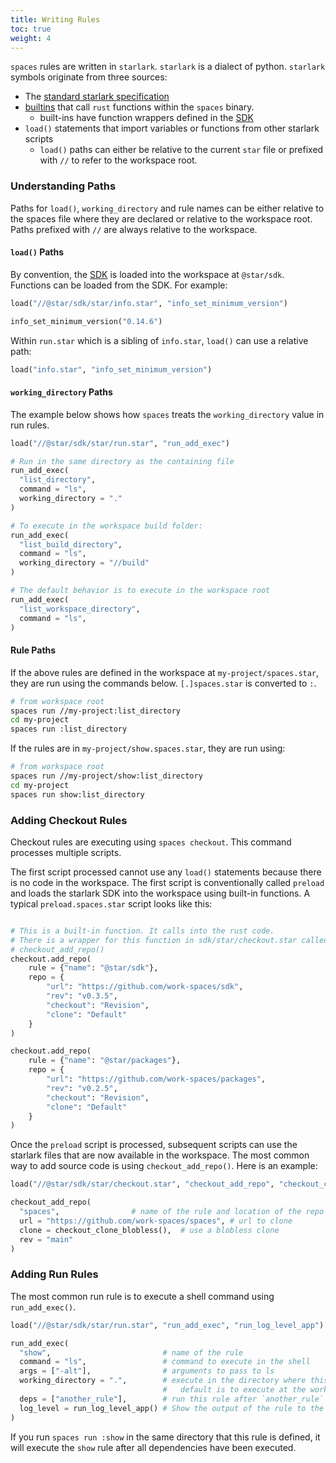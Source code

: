 ```yaml
---
title: Writing Rules
toc: true
weight: 4
---
```


`spaces` rules are written in `starlark`. `starlark` is a dialect of python. `starlark` symbols originate from three sources:

- The [standard starlark specification](https://github.com/bazelbuild/starlark/blob/master/spec.md)
- [builtins](/docs/builtins/) that call `rust` functions within the `spaces` binary.
  - built-ins have function wrappers defined in the [SDK](/docs/@star/sdk/)
- `load()` statements that import variables or functions from other starlark scripts
  - `load()` paths can either be relative to the current `star` file or prefixed with `//` to refer to the workspace root.

### Understanding Paths

Paths for `load()`, `working_directory` and rule names can be either relative to the spaces file where they are declared or relative to the workspace root. Paths prefixed with `//` are always relative to the workspace.

#### `load()` Paths

By convention, the [SDK](https://github.com/work-spaces/sdk) is loaded into the workspace at `@star/sdk`. Functions can be loaded from the SDK. For example:

```python
load("//@star/sdk/star/info.star", "info_set_minimum_version")

info_set_minimum_version("0.14.6")
```

Within `run.star` which is a sibling of `info.star`, `load()` can use a relative path:

```python
load("info.star", "info_set_minimum_version")
```

#### `working_directory` Paths

The example below shows how `spaces` treats the `working_directory` value in run rules.

```python
load("//@star/sdk/star/run.star", "run_add_exec")

# Run in the same directory as the containing file
run_add_exec(
  "list_directory",
  command = "ls",
  working_directory = "."
)

# To execute in the workspace build folder:
run_add_exec(
  "list_build_directory",
  command = "ls",
  working_directory = "//build"
)

# The default behavior is to execute in the workspace root
run_add_exec(
  "list_workspace_directory",
  command = "ls",
)
```

#### Rule Paths

If the above rules are defined in the workspace at `my-project/spaces.star`, they are run using the commands below. `[.]spaces.star` is converted to `:`.

```sh
# from workspace root
spaces run //my-project:list_directory
cd my-project
spaces run :list_directory
```

If the rules are in `my-project/show.spaces.star`, they are run using:

```sh
# from workspace root
spaces run //my-project/show:list_directory
cd my-project
spaces run show:list_directory
```

### Adding Checkout Rules

Checkout rules are executing using `spaces checkout`. This command processes multiple scripts. 

The first script processed cannot use any `load()` statements because there is no code in the workspace. The first script is conventionally called `preload` and loads the starlark SDK into the workspace using built-in functions. A typical `preload.spaces.star` script looks like this:

```python

# This is a built-in function. It calls into the rust code.
# There is a wrapper for this function in sdk/star/checkout.star called
# checkout_add_repo()
checkout.add_repo(
    rule = {"name": "@star/sdk"},
    repo = {
        "url": "https://github.com/work-spaces/sdk",
        "rev": "v0.3.5",
        "checkout": "Revision",
        "clone": "Default"
    }
)

checkout.add_repo(
    rule = {"name": "@star/packages"},
    repo = {
        "url": "https://github.com/work-spaces/packages",
        "rev": "v0.2.5",
        "checkout": "Revision",
        "clone": "Default"
    }
)
```

Once the `preload` script is processed, subsequent scripts can use the starlark files that are now available in the workspace. The most common way to add source code is using `checkout_add_repo()`. Here is an example:

```python
load("//@star/sdk/star/checkout.star", "checkout_add_repo", "checkout_clone_blobless")

checkout_add_repo(
  "spaces",                # name of the rule and location of the repo in the workspace
  url = "https://github.com/work-spaces/spaces", # url to clone
  clone = checkout_clone_blobless(),  # use a blobless clone
  rev = "main" 
)
```

### Adding Run Rules

The most common run rule is to execute a shell command using `run_add_exec()`.

```python
load("//@star/sdk/star/run.star", "run_add_exec", "run_log_level_app")

run_add_exec(
  "show",                         # name of the rule
  command = "ls",                 # command to execute in the shell
  args = ["-alt"],                # arguments to pass to ls
  working_directory = ".",        # execute in the directory where this rule is
                                  #   default is to execute at the workspace root
  deps = ["another_rule"],        # run this rule after `another_rule` completes
  log_level = run_log_level_app() # Show the output of the rule to the user
)
```

If you run `spaces run :show` in the same directory that this rule is defined, it will execute the `show` rule after all dependencies have been executed.